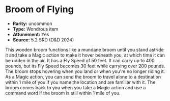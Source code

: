 
# Broom of Flying

* **Rarity:** uncommon
* **Type:** Wondrous item
* **Attunement:** Yes
* **Source:** 5.2 SRD (D&D 2024)


This wooden broom functions like a mundane broom until you stand astride it and take a Magic action to make it hover beneath you, at which time it can be ridden in the air. It has a Fly Speed of 50 feet. It can carry up to 400 pounds, but its Fly Speed becomes 30 feet while carrying over 200 pounds. The broom stops hovering when you land or when you're no longer riding it. As a Magic action, you can send the broom to travel alone to a destination within 1 mile of you if you name the location and are familiar with it. The broom comes back to you when you take a Magic action and use a command word if the broom is still within 1 mile of you.
